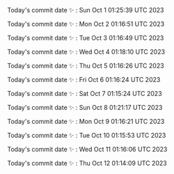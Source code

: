 Today's commit date ✨ : Sun Oct 1 01:25:39 UTC 2023 

Today's commit date ✨ : Mon Oct 2 01:16:51 UTC 2023 

Today's commit date ✨ : Tue Oct 3 01:16:49 UTC 2023 

Today's commit date ✨ : Wed Oct 4 01:18:10 UTC 2023 

Today's commit date ✨ : Thu Oct 5 01:16:26 UTC 2023 

Today's commit date ✨ : Fri Oct 6 01:16:24 UTC 2023 

Today's commit date ✨ : Sat Oct 7 01:15:24 UTC 2023 

Today's commit date ✨ : Sun Oct 8 01:21:17 UTC 2023 

Today's commit date ✨ : Mon Oct 9 01:16:21 UTC 2023 

Today's commit date ✨ : Tue Oct 10 01:15:53 UTC 2023 

Today's commit date ✨ : Wed Oct 11 01:16:06 UTC 2023 

Today's commit date ✨ : Thu Oct 12 01:14:09 UTC 2023 

